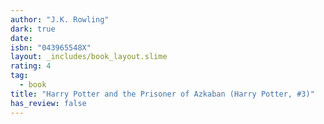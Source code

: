 ```yaml
---
author: "J.K. Rowling"
dark: true
date: 
isbn: "043965548X"
layout: _includes/book_layout.slime
rating: 4
tag:
  - book
title: "Harry Potter and the Prisoner of Azkaban (Harry Potter, #3)"
has_review: false
---
```



